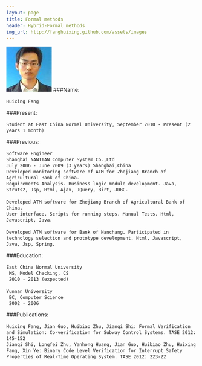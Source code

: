 ```yaml
---
layout: page
title: Formal methods
header: Hybrid-Formal methods
img_url: http://fanghuixing.github.com/assets/images
---
```

![Huixing Fang](assets/images/13238568880001740m.jpg)
###Name:

    Huixing Fang

	

###Present:

    Student at East China Normal University, September 2010 - Present (2 years 1 month)

###Previous:

    Software Engineer
    Shanghai NANTIAN Computer System Co.,Ltd
    July 2006 - June 2009 (3 years) Shanghai,China
    Developed monitoring software of ATM for Zhejiang Branch of Agricultural Bank of China. 
    Requirements Analysis. Business logic module development. Java, Struts2, Jsp, Html, Ajax, JQuery, Birt, JDBC.

    Developed ATM software for Zhejiang Branch of Agricultural Bank of China.
    User interface. Scripts for running steps. Manual Tests. Html, Javascript, Java.

    Developed ATM software for Bank of Nanchang. Participated in technology selection and prototype development. Html, Javascript, Java, Jsp, Spring.


###Education:

    East China Normal University
     MS, Model Checking, CS
     2010 - 2013 (expected)
	
    Yunnan University
     BC, Computer Science
     2002 - 2006
	

###Publications:

    Huixing Fang, Jian Guo, Huibiao Zhu, Jianqi Shi: Formal Verification and Simulation: Co-verification for Subway Control Systems. TASE 2012: 145-152
    Jianqi Shi, Longfei Zhu, Yanhong Huang, Jian Guo, Huibiao Zhu, Huixing Fang, Xin Ye: Binary Code Level Verification for Interrupt Safety Properties of Real-Time Operating System. TASE 2012: 223-22




